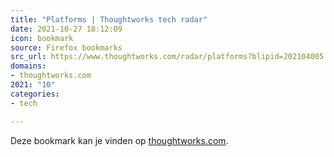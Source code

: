 ```yaml
---
title: "Platforms | Thoughtworks tech radar"
date: 2021-10-27 18:12:09
icon: bookmark
source: Firefox bookmarks
src_url: https://www.thoughtworks.com/radar/platforms?blipid=202104005
domains:
- thoughtworks.com
2021: "10"
categories:
- tech

---
```

Deze bookmark kan je vinden op [thoughtworks.com](https://www.thoughtworks.com/radar/platforms?blipid=202104005).
